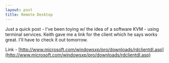 ```yaml
---
layout: post
title: Remote Desktop
---
```

Just a quick post - I've been toying w/ the idea of a software KVM - using terminal services. Keith gave me a link for the client which he says works great. I'll have to check it out tomorrow.

Link - [http://www.microsoft.com/windowsxp/pro/downloads/rdclientdl.asp](http://www.microsoft.com/windowsxp/pro/downloads/rdclientdl.asp)